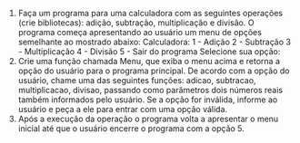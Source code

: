 1. Faça um programa para uma calculadora com as seguintes operações (crie bibliotecas): adição,
subtração, multiplicação e divisão. O programa começa apresentando ao usuário um menu de
opções semelhante ao mostrado abaixo:
Calculadora: 1 - Adição 2 - Subtração 3 - Multiplicação 4 - Divisão 5 - Sair do programa
Selecione sua opção:
2. Crie uma função chamada Menu, que exiba o menu acima e retorna a opção do usuário para o
programa principal. De acordo com a opção do usuário, chame uma das seguintes funções:
adicao, subtracao, multiplicacao, divisao, passando como parâmetros dois números reais também
informados pelo usuário. Se a opção for inválida, informe ao usuário e peça a ele para entrar com
uma opção válida.
3. Após a execução da operação o programa volta a apresentar o menu inicial até que o usuário
encerre o programa com a opção 5. 
